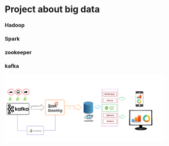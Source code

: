 # Project about big data 
### Hadoop
### Spark
### zookeeper
### kafka
![Alt text](https://github.com/YHGui/Big-Data-Project/blob/master/images/iot-architecture.png)

